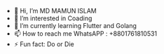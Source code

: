 - 👋 Hi, I’m MD MAMUN ISLAM
- 👀 I’m interested in Coading
- 🌱 I’m currently learning Flutter and Golang
- 📫 How to reach me WhatsAPP : +8801761810531
- ⚡ Fun fact: Do or Die
